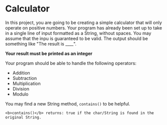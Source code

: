 # Calculator

In this project, you are going to be creating a simple calculator that will only operate on positive numbers. Your program has already been set up to take in a single line of input formatted as a String, without spaces. You may assume that the inpu is guaranteed to be valid. The output should be something like "The result is ____".  

**Your result must be printed as an integer**  

Your program should be able to handle the following operators:  

- Addition
- Subtraction
- Multiplication
- Division
- Modulo  

You may find a new String method, `contains()` to be helpful.  

`<b>contains()</b> returns: true if the char/String is found in the original String.`